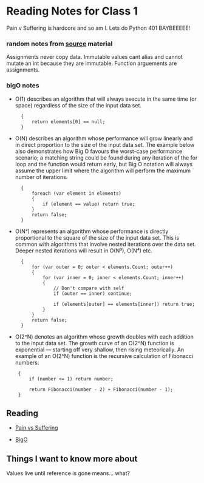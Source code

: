 # Reading Notes for Class 1
Pain v Suffering is hardcore and so am I. Lets do Python 401 BAYBEEEEE!

### random notes from [source](https://www.youtube.com/watch?v=_AEJHKGk9ns) material
Assignments never copy data. 
Immutable values cant alias and cannot mutate an int because they are immutable. 
Function arguements are assignments.

### bigO notes
- O(1) describes an algorithm that will always execute in the same time (or space) regardless of the size of the input data set.

  ```bool IsFirstElementNull(IList<String> elements)
    {
        return elements[0] == null;
    }

- O(N) describes an algorithm whose performance will grow linearly and in direct proportion to the size of the input data set. The example below also demonstrates how Big O favours the worst-case performance scenario; a matching string could be found during any iteration of the for loop and the function would return early, but Big O notation will always assume the upper limit where the algorithm will perform the maximum number of iterations.

  ```bool ContainsValue(IEnumerable<string> elements, string value)
    {
        foreach (var element in elements)
        {
            if (element == value) return true; 
        }     
        return false; 
    }

- O(N²) represents an algorithm whose performance is directly proportional to the square of the size of the input data set. This is common with algorithms that involve nested iterations over the data set. Deeper nested iterations will result in O(N³), O(N⁴) etc.

  ```bool ContainsDuplicates(IList<string> elements)
    {
        for (var outer = 0; outer < elements.Count; outer++) 
        {
            for (var inner = 0; inner < elements.Count; inner++) 
            { 
                // Don't compare with self 
                if (outer == inner) continue;             
                
                if (elements[outer] == elements[inner]) return true; 
            }
        }    
        return false;
    }

- O(2^N) denotes an algorithm whose growth doubles with each addition to the input data set. The growth curve of an O(2^N) function is exponential — starting off very shallow, then rising meteorically. An example of an O(2^N) function is the recursive calculation of Fibonacci numbers:

   ``` int Fibonacci(int number)
    {
        if (number <= 1) return number;
          
        return Fibonacci(number - 2) + Fibonacci(number - 1); 
    }
## Reading
- [Pain vs Suffering](https://codefellows.github.io/code-401-python-guide/curriculum/class-01/notes/pain_suffering)

- [BigO](https://robbell.io/2009/06/a-beginners-guide-to-big-o-notation)

## Things I want to know more about
Values live until reference is gone means... what?